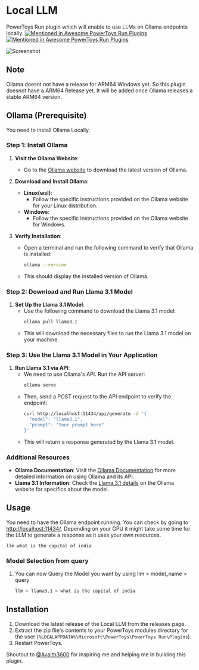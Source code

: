 # Local LLM

PowerToys Run plugin which will enable to use LLMs on Ollama endpoints locally.
[![Mentioned in Awesome PowerToys Run Plugins](https://awesome.re/mentioned-badge.svg)](https://github.com/hlaueriksson/awesome-powertoys-run-plugins)
[![Mentioned in Awesome PowerToys Run Plugins](https://awesome.re/mentioned-badge-flat.svg)](https://github.com/hlaueriksson/awesome-powertoys-run-plugins)

![Screenshot](screenshots/screenshot1.png)

## Note

Ollama doesnt not have a release for ARM64 Windows yet. So this plugin doesnot have a ARM64 Release yet. It will be added once Ollama releases a stable ARM64 version.

## Ollama (Prerequisite)
You need to install Ollama Locally.

### Step 1: Install Ollama

1. **Visit the Ollama Website**:
   - Go to the [Ollama website](https://ollama.com) to download the latest version of Ollama.

2. **Download and Install Ollama**:
   - **Linux(wsl)**:
     - Follow the specific instructions provided on the Ollama website for your Linux distribution.
   - **Windows**:
     - Follow the specific instructions provided on the Ollama website for Windows.

3. **Verify Installation**:
   - Open a terminal and run the following command to verify that Ollama is installed:
     ```bash
     ollama --version
     ```
   - This should display the installed version of Ollama.

### Step 2: Download and Run Llama 3.1 Model
1. **Set Up the Llama 3.1 Model**:
   - Use the following command to download the Llama 3.1 model:
     ```bash
     ollama pull llama3.1
     ```
   - This will download the necessary files to run the Llama 3.1 model on your machine.

### Step 3: Use the Llama 3.1 Model in Your Application

1. **Run Llama 3.1 via API**:
   - We need to use Ollama's API. Run the API server:
     ```bash
     ollama serve
     ```
   - Then, send a POST request to the API endpoint to verify the endpoint:
     ```bash
     curl http://localhost:11434/api/generate -d '{
       "model": "llama3.1",
       "prompt": "Your prompt here"
     }'
     ```
   - This will return a response generated by the Llama 3.1 model.


### Additional Resources

- **Ollama Documentation**: Visit the [Ollama Documentation](https://ollama.com/docs) for more detailed information on using Ollama and its API.
- **Llama 3.1 Information**: Check the [Llama 3.1 details](https://ollama.com/models/llama3.1) on the Ollama website for specifics about the model.

## Usage
You need to have the Ollama endpoint running. You can check by going to [http://localhost:11434/](http://localhost:11434/). Depending on your GPU it might take some time for the LLM to generate a response as it uses your own resources.
```
llm what is the capital of india
```
### Model Selection from query
1. You can now Query the Model you want by using llm > model_name > query
   ```bash
   llm > llama3.1 > what is the capital of india
   ```

## Installation
1. Download the latest release of the Local LLM from the releases page.
2. Extract the zip file's contents to your PowerToys modules directory for the user (`%LOCALAPPDATA%\Microsoft\PowerToys\PowerToys Run\Plugins`).
3. Restart PowerToys.

Shoutout to [@Avaith3600](https://github.com/Advaith3600) for inspiring me and helping me in building this plugin.

